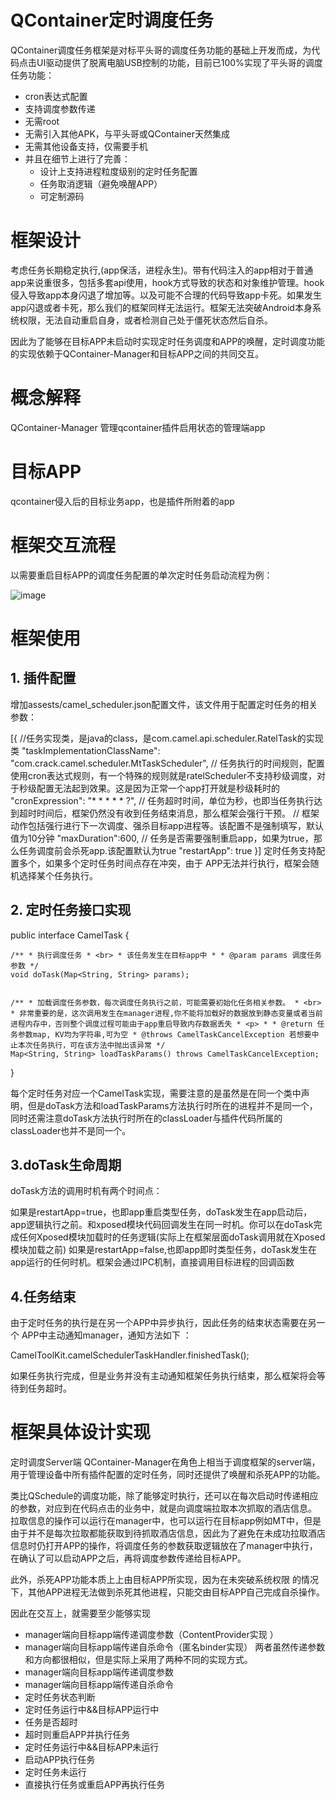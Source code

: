 # QContainer定时调度任务
QContainer调度任务框架是对标平头哥的调度任务功能的基础上开发而成，为代码点击UI驱动提供了脱离电脑USB控制的功能，目前已100%实现了平头哥的调度任务功能：

- cron表达式配置
- 支持调度参数传递
- 无需root
- 无需引入其他APK，与平头哥或QContainer天然集成
- 无需其他设备支持，仅需要手机
- 并且在细节上进行了完善：
  - 设计上支持进程粒度级别的定时任务配置
  - 任务取消逻辑（避免唤醒APP）
  - 可定制源码

# 框架设计
考虑任务长期稳定执行,(app保活，进程永生)。带有代码注入的app相对于普通app来说重很多，包括多套api使用，hook方式导致的状态和对象维护管理。hook侵入导致app本身闪退了增加等。以及可能不合理的代码导致app卡死。如果发生app闪退或者卡死，那么我们的框架同样无法运行。框架无法突破Android本身系统权限，无法自动重启自身，或者检测自己处于僵死状态然后自杀。

因此为了能够在目标APP未启动时实现定时任务调度和APP的唤醒，定时调度功能的实现依赖于QContainer-Manager和目标APP之间的共同交互。

# 概念解释
QContainer-Manager
管理qcontainer插件启用状态的管理端app

# 目标APP
qcontainer侵入后的目标业务app，也是插件所附着的app

# 框架交互流程
以需要重启目标APP的调度任务配置的单次定时任务启动流程为例：

![image](http://oss.alienhe.cn/20200923153644.png)


# 框架使用
## 1. 插件配置
增加assests/camel_scheduler.json配置文件，该文件用于配置定时任务的相关参数：

[{
  //任务实现类，是java的class，是com.camel.api.scheduler.RatelTask的实现类
  "taskImplementationClassName": "com.crack.camel.scheduler.MtTaskScheduler",
  // 任务执行的时间规则，配置使用cron表达式规则，有一个特殊的规则就是ratelScheduler不支持秒级调度，对于秒级配置无法起到效果。这是因为正常一个app打开就是秒级耗时的
  "cronExpression": "* * * * * ?",
  // 任务超时时间，单位为秒，也即当任务执行达到超时时间后，框架仍然没有收到任务结束消息，那么框架会强行干预。
  // 框架动作包括强行进行下一次调度、强杀目标app进程等。该配置不是强制填写，默认值为10分钟
  "maxDuration":600,
  // 任务是否需要强制重启app，如果为true，那么任务调度前会杀死app.该配置默认为true
  "restartApp": true
}]
定时任务支持配置多个，如果多个定时任务时间点存在冲突，由于 APP无法并行执行，框架会随机选择某个任务执行。

## 2. 定时任务接口实现
public interface CamelTask {

    /** * 执行调度任务 * <br> * 该任务发生在目标app中 * * @param params 调度任务参数 */
    void doTask(Map<String, String> params);


    /** * 加载调度任务参数，每次调度任务执行之前，可能需要初始化任务相关参数。 * <br> * 非常重要的是，这次调用发生在manager进程,你不能将加载好的数据放到静态变量或者当前进程内存中，否则整个调度过程可能由于app重启导致内存数据丢失 * <p> * * @return 任务参数map, KV均为字符串,可为空 * @throws CamelTaskCancelException 若想要中止本次任务执行，可在该方法中抛出该异常 */
    Map<String, String> loadTaskParams() throws CamelTaskCancelException;
}

每个定时任务对应一个CamelTask实现，需要注意的是虽然是在同一个类中声明，但是doTask方法和loadTaskParams方法执行时所在的进程并不是同一个，同时还需注意doTask方法执行时所在的classLoader与插件代码所属的classLoader也并不是同一个。

## 3.doTask生命周期
doTask方法的调用时机有两个时间点：

如果是restartApp=true，也即app重启类型任务，doTask发生在app启动后，app逻辑执行之前。和xposed模块代码回调发生在同一时机。你可以在doTask完成任何Xposed模块加载时的任务逻辑(实际上在框架层面doTask调用就在Xposed模块加载之前)
如果是restartApp=false,也即app即时类型任务，doTask发生在app运行的任何时机。框架会通过IPC机制，直接调用目标进程的回调函数
## 4.任务结束
由于定时任务的执行是在另一个APP中异步执行，因此任务的结束状态需要在另一个 APP中主动通知manager，通知方法如下 ：

CamelToolKit.camelSchedulerTaskHandler.finishedTask();

如果任务执行完成，但是业务并没有主动通知框架任务执行结束，那么框架将会等待到任务超时。

# 框架具体设计实现
定时调度Server端
QContainer-Manager在角色上相当于调度框架的server端，用于管理设备中所有插件配置的定时任务，同时还提供了唤醒和杀死APP的功能。

类比QSchedule的调度功能，除了能够定时执行，还可以在每次启动时传递相应的参数，对应到在代码点击的业务中，就是向调度端拉取本次抓取的酒店信息。 拉取信息的操作可以运行在manager中，也可以运行在目标app例如MT中，但是由于并不是每次拉取都能获取到待抓取酒店信息，因此为了避免在未成功拉取酒店信息时仍打开APP的操作，将调度任务的参数获取逻辑放在了manager中执行，在确认了可以启动APP之后，再将调度参数传递给目标APP。

此外，杀死APP功能本质上上由目标APP所实现，因为在未突破系统权限 的情况下，其他APP进程无法做到杀死其他进程，只能交由目标APP自己完成自杀操作。

因此在交互上，就需要至少能够实现

- manager端向目标app端传递调度参数（ContentProvider实现 ）
- manager端向目标app端传递自杀命令（匿名binder实现）
    两者虽然传递参数和方向都很相似，但是实际上采用了两种不同的实现方式。
- manager端向目标app端传递调度参数
- manager端向目标app端传递自杀命令
- 定时任务状态判断
- 定时任务运行中&&目标APP运行中
- 任务是否超时
- 超时则重启APP并执行任务
- 定时任务运行中&&目标APP未运行
- 启动APP执行任务
- 定时任务未运行
- 直接执行任务或重启APP再执行任务